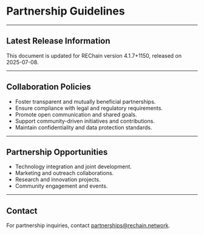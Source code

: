 # Partnership Guidelines

---

## Latest Release Information

This document is updated for REChain version 4.1.7+1150, released on 2025-07-08.

---

## Collaboration Policies

- Foster transparent and mutually beneficial partnerships.
- Ensure compliance with legal and regulatory requirements.
- Promote open communication and shared goals.
- Support community-driven initiatives and contributions.
- Maintain confidentiality and data protection standards.

---

## Partnership Opportunities

- Technology integration and joint development.
- Marketing and outreach collaborations.
- Research and innovation projects.
- Community engagement and events.

---

## Contact

For partnership inquiries, contact partnerships@rechain.network.
